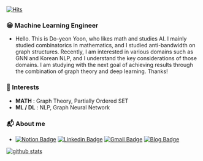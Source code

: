 [![Hits](https://hits.seeyoufarm.com/api/count/incr/badge.svg?url=https%3A%2F%2Fgithub.com%2Fydy8989&count_bg=%233DBFC8&title_bg=%23555555&icon=smugmug.svg&icon_color=%23E7E7E7&title=visits&edge_flat=false)](https://github.com/ydy8989)  

### 😁 Machine Learning Engineer

- Hello. This is Do-yeon Yoon, who likes math and studies AI. I mainly studied combinatorics in mathematics, and I studied anti-bandwidth on graph structures. Recently, I am interested in various domains such as GNN and Korean NLP, and I understand the key considerations of those domains. I am studying with the next goal of achieving results through the combination of graph theory and deep learning. Thanks!



### 🚀 Interests

- **MATH** : Graph Theory, Partially Ordered SET
- **ML / DL** : NLP, Graph Neural Network



### 📬 About me

- [![Notion Badge](https://img.shields.io/badge/Notion-black?style=round&logo=Notion&logoColor=white&link=mailto:snugyun01@gmail.com)](https://www.notion.so/whydo/Doyeon-Yoon-05603016086c4b3ca954cf2b6c64e46f) [![Linkedin Badge](https://img.shields.io/badge/-LinkedIn-blue?style=round&logo=Linkedin&logoColor=white&link=https://www.linkedin.com/in/seong-yun-byeon-8183a8113/)](https://www.linkedin.com/in/doyeon-yoon/) [![Gmail Badge](https://img.shields.io/badge/Gmail-d14836?style=round&logo=Gmail&logoColor=white&link=mailto:snugyun01@gmail.com)](mailto:ydy89899@gmail.com) [![Blog Badge](https://camo.githubusercontent.com/8155432542abd6ce5695cd1e1b5ac66e02769341a9486cb81419965668a54d8f/687474703a2f2f696d672e736869656c64732e696f2f62616467652f426c6f672d626c61636b3f7374796c653d666c6174266c6f676f3d676974687562266c696e6b3d68747470733a2f2f696e6d6f6f6e6c696768742e6769746875622e696f2f)](https://ydy8989.github.io/)

[![github stats](https://github-readme-stats.vercel.app/api?username=ydy8989&show_icons=true&hide_border=true&theme=radical)](https://github.com/ydy8989)

